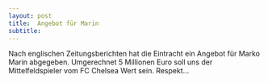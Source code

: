 ```yaml
---
layout: post
title:  Angebot für Marin
subtitle:  
---
```


Nach englischen Zeitungsberichten hat die Eintracht ein Angebot für Marko Marin abgegeben. Umgerechnet 5 Millionen Euro soll uns der Mittelfeldspieler vom FC Chelsea Wert sein. Respekt...


